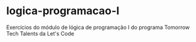 # logica-programacao-I
Exercícios do módulo de lógica de programação I do programa Tomorrow Tech Talents da Let's Code
